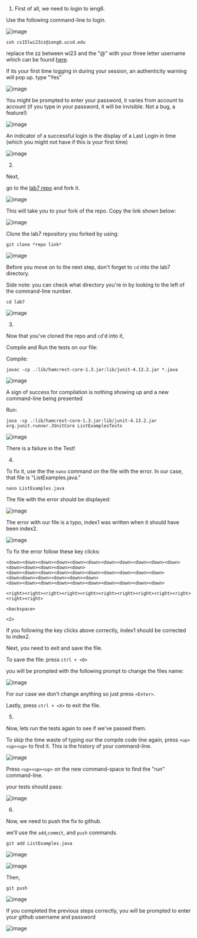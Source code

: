 1)  First of all, we need to login to ieng6.

Use the following command-line to login.




![image](https://user-images.githubusercontent.com/89693979/221756372-1b18ff4b-ed68-4164-ab1f-1731c5c5c9b7.png)



```
ssh cs15lwi23zz@ieng6.ucsd.edu
```



replace the zz between wi23 and the "@" with your three letter username which can be found [here](https://sdacs.ucsd.edu/~icc/index.php).

If its your first time logging in during your session, an authenticity warning will pop up. type "Yes"



![image](https://user-images.githubusercontent.com/89693979/221757252-191ffb66-bf7b-4bdd-be1f-d3757f4f380c.png)



You might be prompted to enter your password, it varies from account to account (if you type in your password, it will be invisible. Not a bug, a feature!)



![image](https://user-images.githubusercontent.com/89693979/221756908-42c23c5a-198b-46d2-aac2-ce30ffa880a6.png)



An indicator of a successful login is the display of a Last Login in time (which you might not have if this is your first time)

![image](https://user-images.githubusercontent.com/89693979/221757167-1692a7f9-4fc1-4967-95b8-388eb9a741ff.png)


2)

Next,

go to the [lab7 repo](https://github.com/ucsd-cse15l-w23/lab7) and fork it.

![image](https://user-images.githubusercontent.com/89693979/221758355-883c4e98-f4c4-49cc-88ef-94124f16ebf2.png)


This will take you to your fork of the repo. Copy the link shown below:

![image](https://user-images.githubusercontent.com/89693979/221758453-489dc145-d882-4f7f-8173-2bd5d689e783.png)



Clone the lab7 repository you forked by using:

```
git clone *repo link*
```

![image](https://user-images.githubusercontent.com/89693979/221758981-e4cc67af-99e2-419d-8c0f-08be47a70da6.png)


Before you move on to the next step, don't forget to ```cd``` into the lab7 directory.

Side note: you can check what directory you're in by looking to the left of the command-line number.


```
cd lab7
```



![image](https://user-images.githubusercontent.com/89693979/221759463-3f30595c-e3d1-479c-b22f-d7c92c9cfa79.png)


3)


Now that you've cloned the repo and ```cd```'d into it,



Compile and Run the tests on our file:


Compile:


```
javac -cp .:lib/hamcrest-core-1.3.jar:lib/junit-4.13.2.jar *.java
```

![image](https://user-images.githubusercontent.com/89693979/221759880-3df65dab-f981-40b7-8c3d-65e75aee0f22.png)


A sign of success for compilation is nothing showing up and a new command-line being presented




Run:

```
java -cp .:lib/hamcrest-core-1.3.jar:lib/junit-4.13.2.jar org.junit.runner.JUnitCore ListExamplesTests
```

![image](https://user-images.githubusercontent.com/89693979/221760110-b7460468-9258-468e-9905-aeca5c26b1d7.png)



There is a failure in the Test!


4)

To fix it, use the the ```nano``` command on the file with the error. In our case, that file is "ListExamples.java."


```
nano ListExamples.java
```

The file with the error should be displayed:

![image](https://user-images.githubusercontent.com/89693979/221767744-4f4aea9f-35b3-4ac1-9d2d-c3ba7010f19e.png)



The error with our file is a typo, index1 was written when it should have been index2.

![image](https://user-images.githubusercontent.com/89693979/221767824-a15205cb-8165-4d04-b370-c536666707d8.png)


To fix the error follow these key clicks:

```
<down><down><down><down><down><down><down><down><down><down><down><down><down><down><down><down>
<down><down><down><down><down><down><down><down><down><down><down<down><down><down><down><down>
<down><down><down><down><down><down><down><down><down><down>

<right><right><right><right><right><right><right><right><right><right><right><right>

<backspace>

<2>
```

If you following the key clicks above correctly, index1 should be corrected to index2.


Next, you need to exit and save the file.


To save the file: press ```ctrl + <O>```

you will be prompted with the following prompt to change the files name:


![image](https://user-images.githubusercontent.com/89693979/221763900-63de09ab-57be-49b1-a0ba-e6c7fdadb749.png)

For our case we don't change anything so just press ```<Enter>```.

Lastly, press ```ctrl + <X>``` to exit the file.


5)

Now, lets run the tests again to see if we've passed them. 

To skip the time waste of typing our the compile code line again, press ```<up><up><up>``` to find it. This is the history of your command-line.


![image](https://user-images.githubusercontent.com/89693979/221765196-c94b037e-c65f-4cc6-a6d1-0159afa52098.png)


Press  ```<up><up><up>``` on the new command-space to find the "run" command-line.


your tests should pass:

![image](https://user-images.githubusercontent.com/89693979/221769832-97b1a5a4-9dcf-43c7-8dbf-dd4078c2e6ad.png)


6)

Now, we need to push the fix to github.

we'll use the ```add```,```commit```, and ```push``` commands.

```
git add ListExamples.java
```

![image](https://user-images.githubusercontent.com/89693979/221799699-bf92131a-e557-433c-acd1-86e734c52a6f.png)



![image](https://user-images.githubusercontent.com/89693979/221770953-58c483ea-1f2a-44dc-8241-23714803ee6a.png)



Then, 


```
git push
```


![image](https://user-images.githubusercontent.com/89693979/221771018-6fba697b-22a3-4624-89d8-12bb303b6634.png)


If you completed the previous steps correctly, you will be prompted to enter your github username and password


![image](https://user-images.githubusercontent.com/89693979/221775377-b047558c-0392-4877-a1a8-c3c1d2849757.png)
